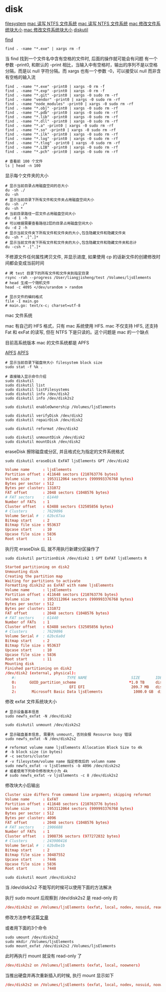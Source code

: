 # disk

[filesystem](https://support.microsoft.com/zh-cn/topic/%E5%AF%B9%E4%BA%8E-ntfs-fat-%E5%92%8C-exfat-%E7%9A%84%E9%BB%98%E8%AE%A4%E7%B0%87%E5%A4%A7%E5%B0%8F-9772e6f1-e31a-00d7-e18f-73169155af95)
[mac 读写 NTFS 文件系统](https://blog.csdn.net/CoderDCLiu/article/details/122865043)
[mac 读写 NTFS 文件系统](https://qiujunya.com/article/2021/2/21/182.html)
[mac 修改文件系统块大小](https://apple.stackexchange.com/questions/213879/reformat-exfat-with-specific-device-block-size-and-cluster-size)
[mac 修改文件系统块大小](https://apple.stackexchange.com/questions/78802/what-are-the-sector-sizes-on-mac-os-x)
[diskutil](https://blog.csdn.net/weixin_41136293/article/details/108766145)

[find](http://t.zoukankan.com/pta188-p-8678387.html)

```shell
find . -name "*.exe" | xargs rm -f
```

当 find 找到一个文件名中含有空格的文件时, 后面的操作就可能会有问题
有一个参数 -print0, 和默认的 -print 相比，当输入中有空格时，输出的序列不是以空格分隔，而是以 null 字符分隔。而 xargs 也有一个参数 -0，可以接受以 null 而非含有空格的输入流

```shell
find . -name "*.exe" -print0 | xargs -0 rm -f
find . -name "*.exp" -print0 | xargs -0 rm -f
find . -name "*.git" -print0 | xargs -0 sudo rm -rf
find . -name "vendor" -print0 | xargs -0 sudo rm -rf
find . -name "node_modules" -print0 | xargs -0 sudo rm -rf
find . -name "*.obj" -print0 | xargs -0 sudo rm -rf
find . -name "*.pdb" -print0 | xargs -0 sudo rm -rf
find . -name "*.lib" -print0 | xargs -0 sudo rm -rf
find . -name "*.dll" -print0 | xargs -0 sudo rm -rf
find . -name "*.a" -print0 | xargs -0 sudo rm -rf
find . -name "*.so" -print0 | xargs -0 sudo rm -rf
find . -name "*.ilk" -print0 | xargs -0 sudo rm -rf
find . -name "*.log" -print0 | xargs -0 sudo rm -rf
find . -name "*.tlog" -print0 | xargs -0 sudo rm -rf
find . -name "*.LIB" -print0 | xargs -0 sudo rm -rf
find . -name "*.pch" -print0 | xargs -0 sudo rm -rf
```

```shell
# 查看前 100 个文件
ls | head -n 100
```

显示每个文件夹的大小

```shell
# 显示当前目录占用磁盘空间的总大小
du -sh ./
du -sh
# 显示当前目录下所有文件和文件夹占用磁盘空间大小
du -sh ./*
du -sh *
# 当前目录路径一层文件占用磁盘空间大小
du -d 1 -h
# 可以根据需要查看路径2层的目录占用磁盘空间大小
du -d 2 -h
# 显示当前文件夹下所有文件和文件夹的大小,包含隐藏文件和隐藏文件夹
du -sh * .[^.]*
# 显示当前文件夹下所有文件和文件夹的大小,包含隐藏文件和隐藏文件夹和总计
du -csh * .[^.]*
```

不修源文件任何属性拷贝文件, 并显示进度, 如果使用 cp 的话新文件的创建修改时间都会变成当前时间

```shell
# 拷 test 目录下的所有文件和文件夹到指定目录
rsync -rah --progress /User/liangjisheng/test /Volumes/ljsElements
# head 生成一个随机文件
head -c 4095 </dev/urandom > random
```

```shell
# 显示文件的编码格式
file -I main.go
# main.go: text/x-c; charset=utf-8
```

mac 文件系统

mac 有自己的 HFS 格式，只有 mac 系统使用 HFS. mac 不仅支持 HFS, 还支持 Fat 和 exFat 的读写, 但在 NTFS 下是只读的。这个问题是 mac 的一个缺点

目前高系统版本 mac 的文件系统都是 APFS

[APFS](https://support.apple.com/zh-cn/guide/disk-utility/dsku19ed921c/19.0/mac/10.15)
[APFS](https://support.apple.com/zh-cn/guide/disk-utility/dskua9e6a110/19.0/mac/10.15)

```shell
# 显示当前目录下磁盘块大小 filesystem block size
sudo stat -f %k .
```

```shell
# 直接输入显示命令介绍
sudo diskutil
sudo diskutil list
sudo diskutil listFilesystems
sudo diskutil info /dev/disk2
sudo diskutil info /dev/disk2s2

sudo diskutil enableOwnership /Volumes/ljsElements

sudo diskutil verifyDisk /dev/disk2
sudo diskutil repairDisk /dev/disk2

sudo diskutil reformat /dev/disk2

sudo diskutil unmountDisk /dev/disk2
sudo diskutil mountDisk /dev/disk2
```

eraseDisk 擦除磁盘或分区, 并且格式化为指定的文件系统格式

```shell
sudo diskutil eraseDisk ExFAT ljsElements GPT /dev/disk2
```

```conf
Volume name      : ljsElements
Partition offset : 411648 sectors (210763776 bytes)
Volume size      : 1953112064 sectors (999993376768 bytes)
Bytes per sector : 512
Bytes per cluster: 131072
FAT offset       : 2048 sectors (1048576 bytes)
# FAT sectors    : 61440
Number of FATs   : 1
Cluster offset   : 63488 sectors (32505856 bytes)
# Clusters       : 7629096
Volume Serial #  : 62bc67aa
Bitmap start     : 2
Bitmap file size : 953637
Upcase start     : 10
Upcase file size : 5836
Root start       : 11
```

执行完 eraseDisk 后, 就不用执行新建分区操作了

```shell
sudo diskutil partitionDisk /dev/disk2 1 GPT ExFAT ljsElements R
```

```conf
Started partitioning on disk2
Unmounting disk
Creating the partition map
Waiting for partitions to activate
Formatting disk2s2 as ExFAT with name ljsElements
Volume name      : ljsElements
Partition offset : 411648 sectors (210763776 bytes)
Volume size      : 1953112064 sectors (999993376768 bytes)
Bytes per sector : 512
Bytes per cluster: 131072
FAT offset       : 2048 sectors (1048576 bytes)
# FAT sectors    : 61440
Number of FATs   : 1
Cluster offset   : 63488 sectors (32505856 bytes)
# Clusters       : 7629096
Volume Serial #  : 62bc6a0d
Bitmap start     : 2
Bitmap file size : 953637
Upcase start     : 10
Upcase file size : 5836
Root start       : 11
Mounting disk
Finished partitioning on disk2
/dev/disk2 (external, physical):
   #:                       TYPE NAME                    SIZE       IDENTIFIER
   0:      GUID_partition_scheme                        *1.0 TB     disk2
   1:                        EFI EFI                     209.7 MB   disk2s1
   2:       Microsoft Basic Data ljsElements              1000.0 GB  disk2s2
```

修改 exfat 文件系统块大小

```shell
# 显示设备基本信息
sudo newfs_exfat -N /dev/disk2

sudo diskutil unmount /dev/disk2s2

# 显示磁盘基本信息, 需要先 unmount, 否则会报 Resource busy 错误
sudo newfs_exfat -N /dev/disk2s2

# reformat volume name ljsElements Allocation Block Size to 4k
# -b block size (in bytes)
# -c sectors/cluster
# -v filesystem/volume name 指定修改后的 volumn name
sudo newfs_exfat -v ljsElements -b 4096 /dev/disk2s2
# 或者使用下列命令修改块大小为 4k
# sudo newfs_exfat -v ljsElements -c 8 /dev/disk2s2
```

修改块大小后输出

```conf
Cluster size differs from command line argument; skipping reformat
Volume name      : ExFAT
Partition offset : 411648 sectors (210763776 bytes)
Volume size      : 1953112064 sectors (999993376768 bytes)
Bytes per sector : 512
Bytes per cluster: 4096
FAT offset       : 2048 sectors (1048576 bytes)
# FAT sectors    : 1906688
Number of FATs   : 1
Cluster offset   : 1908736 sectors (977272832 bytes)
# Clusters       : 243900416
Volume Serial #  : 62bdbe1b
Bitmap start     : 2
Bitmap file size : 30487552
Upcase start     : 7446
Upcase file size : 5836
Root start       : 7448
```

```shell
sudo diskutil mount /dev/disk2s2
```

当 /dev/disk2s2 不能写的时候可以使用下面的方法解决

执行 sudo mount 后观察到 /dev/disk2s2 是 read-only 的

```conf
/dev/disk2s2 on /Volumes/ljsElements (exfat, local, nodev, nosuid, read-only, noowners)
```

修改方法参考这篇[文章](https://apple.stackexchange.com/questions/354363/brand-new-external-hard-drive-formatted-exfat-is-mounted-read-only)

或者用下面的3个命令

```shell
sudo umount /dev/disk2s2
sudo mkdir /Volumes/ljsElements
sudo mount_exfat /dev/disk2s2 /Volumes/ljsElements
```

此时再执行 mount 就没有 read-only 了

```conf
/dev/disk2s2 on /Volumes/ljsElements (exfat, local, noowners)
```

当推出硬盘并再次重新插入的时候, 执行 mount 显示如下

```conf
/dev/disk2s2 on /Volumes/ljsElements (exfat, local, nodev, nosuid, noowners)
```
